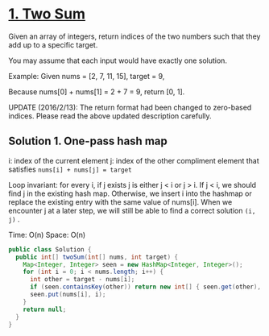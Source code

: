 # [1. Two Sum](https://leetcode.com/problems/two-sum/)

Given an array of integers, return indices of the two numbers such that they add up to a specific target.

You may assume that each input would have exactly one solution.

Example:
Given nums = [2, 7, 11, 15], target = 9,

Because nums[0] + nums[1] = 2 + 7 = 9,
return [0, 1].

UPDATE (2016/2/13):
The return format had been changed to zero-based indices. Please read the above updated description carefully.

## Solution 1. One-pass hash map

i: index of the current element
j: index of the other compliment element that satisfies `nums[i] + nums[j] = target`

Loop invariant: for every i, if j exists j is either j < i or j > i. If j < i, we should find j in the existing hash map. Otherwise, we insert i into the hashmap or replace the existing entry with the same value of nums[i]. When we encounter j at a later step, we will still be able to find a correct solution `(i, j)` .

Time: O(n)
Space: O(n)

```java
public class Solution {
  public int[] twoSum(int[] nums, int target) {
    Map<Integer, Integer> seen = new HashMap<Integer, Integer>();
    for (int i = 0; i < nums.length; i++) {
      int other = target - nums[i];
      if (seen.containsKey(other)) return new int[] { seen.get(other), i };
      seen.put(nums[i], i);
    }
    return null;
  }
}
```
